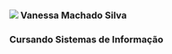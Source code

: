 ### 
### <img src="https://img.shields.io/badge/GitHub-100000?style=for-the-badge&logo=github&logoColor=white"/> Vanessa Machado Silva
### Cursando Sistemas de Informação
